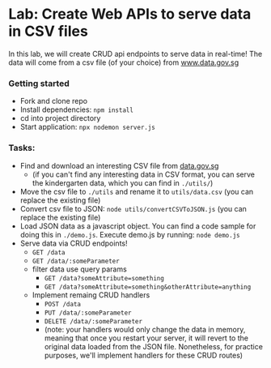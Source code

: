 # Lab: Create Web APIs to serve data in CSV files

In this lab, we will create CRUD api endpoints to serve data in real-time! The data will come from a csv file (of your choice) from www.data.gov.sg

### Getting started
- Fork and clone repo
- Install dependencies: `npm install`
- cd into project directory
- Start application: `npx nodemon server.js`

### Tasks:

- Find and download an interesting CSV file from [data.gov.sg](https://data.gov.sg/dataset?groups=society)
  - (if you can't find any interesting data in CSV format, you can serve the kindergarten data, which you can find in `./utils/`)
- Move the csv file to `./utils` and rename it to `utils/data.csv` (you can replace the existing file)
- Convert csv file to JSON: `node utils/convertCSVToJSON.js` (you can replace the existing file)
- Load JSON data as a javascript object. You can find a code sample for doing this in `./demo.js`. Execute demo.js by running: `node demo.js`
- Serve data via CRUD endpoints!
  - `GET /data`
  - `GET /data/:someParameter`
  - filter data use query params
    - `GET /data?someAttribute=something`
    - `GET /data?someAttribute=something&otherAttribute=anything`
  - Implement remaing CRUD handlers
    - `POST /data`
    - `PUT /data/:someParameter`
    - `DELETE /data/:someParameter`
    - (note: your handlers would only change the data in memory, meaning that once you restart your server, it will revert to the original data loaded from the JSON file. Nonetheless, for practice purposes, we'll implement handlers for these CRUD routes)

